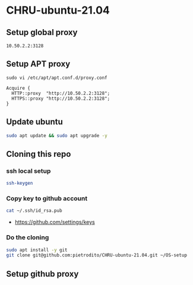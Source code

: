 # CHRU-ubuntu-21.04

## Setup global proxy
```
10.50.2.2:3128
```

## Setup APT proxy
```
sudo vi /etc/apt/apt.conf.d/proxy.conf
```
```
Acquire {
  HTTP::proxy  "http://10.50.2.2:3128";
  HTTPS::proxy "http://10.50.2.2:3128";
}
```
## Update ubuntu

```bash
sudo apt update && sudo apt upgrade -y
```

## Cloning this repo

### ssh local setup

```bash
ssh-keygen
```

### Copy key to github account

```bash
cat ~/.ssh/id_rsa.pub
```

+ https://github.com/settings/keys

### Do the cloning

```bash
sudo apt install -y git
git clone git@github.com:pietrodito/CHRU-ubuntu-21.04.git ~/OS-setup
```

## Setup github proxy
